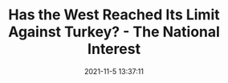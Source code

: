 ---
"title": "Has the West Reached Its Limit Against Turkey? - The National Interest"
"date": "2021-11-5 13:37:11"
"feed_name": "GOOGLENEWSDRILLING"
"feed_website": "https://news.google.com/search?q=drilling%2Bincident&hl=en-US&gl=US&ceid=US:en"
"feed_rss": "https://news.google.com/rss/search?q=drilling%2Bincident&hl=en-US&gl=US&ceid=US:en"
"link": "https://nationalinterest.org/feature/has-west-reached-its-limit-against-turkey%C2%A0-195741"
"source": "{'href': 'https://nationalinterest.org', 'title': 'The National Interest'}"
"file": "_posts/2021-1-1-28dea4e49b61387d6dfcae26e37386e810232d85.md"
"accident": "1"
"drilling": "0"
"dead": "0"
"injured": "0"
"arrested": "0"
"place": "unknown place"
"where": "unknown site"
"causes": "unknown"
"place_uri": "unknown place"
---